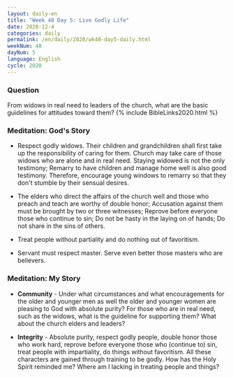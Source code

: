 ```yaml
---
layout: daily-en
title: "Week 48 Day 5: Live Godly Life"
date: 2020-12-4 
categories: daily
permalink: /en/daily/2020/wk48-day5-daily.html
weekNum: 48
dayNum: 5
language: English
cycle: 2020
---
```

### Question     
From widows in real need to leaders of the church, what are the basic guidelines for attitudes toward them?
{% include BibleLinks2020.html %} 

### Meditation: God's Story   
+ Respect godly widows. Their children and grandchildren shall first take up the responsibility of caring for them. Church may take care of those widows who are alone and in real need. Staying widowed is not the only testimony; Remarry to have children and manage home well is also good testimony. Therefore, encourage young windows to remarry so that they don't stumble by their sensual desires. 

+ The elders who direct the affairs of the church well and those who preach and teach are worthy of double honor; Accusation against them must be brought by two or three witnesses; Reprove before everyone those who continue to sin; Do not be hasty in the laying on of hands; Do not share in the sins of others. 

+ Treat people without partiality and do nothing out of favoritism. 

+ Servant must respect master. Serve even better those masters who are believers. 

### Meditation: My Story   
+ **Community** - Under what circumstances and what encouragements for the older and younger men as well the older and younger women are pleasing to God with absolute purity? For those who are in real need, such as the widows, what is the guideline for supporting them? What about the church elders and leaders? 

+ **Integrity** - Absolute purity, respect godly people, double honor those who work hard, reprove before everyone those who (continue to) sin, treat people with impartiality, do things without favoritism. All these characters are gained through training to be godly. How has the Holy Spirit reminded me? Where am I lacking in treating people and things? 
